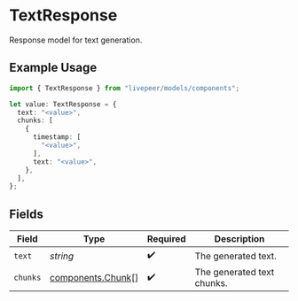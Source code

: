 # TextResponse

Response model for text generation.

## Example Usage

```typescript
import { TextResponse } from "livepeer/models/components";

let value: TextResponse = {
  text: "<value>",
  chunks: [
    {
      timestamp: [
        "<value>",
      ],
      text: "<value>",
    },
  ],
};
```

## Fields

| Field                                                  | Type                                                   | Required                                               | Description                                            |
| ------------------------------------------------------ | ------------------------------------------------------ | ------------------------------------------------------ | ------------------------------------------------------ |
| `text`                                                 | *string*                                               | :heavy_check_mark:                                     | The generated text.                                    |
| `chunks`                                               | [components.Chunk](../../models/components/chunk.md)[] | :heavy_check_mark:                                     | The generated text chunks.                             |